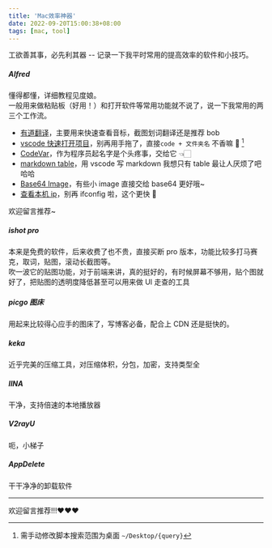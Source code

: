 ```yaml
---
title: 'Mac效率神器'
date: 2022-09-20T15:00:38+08:00
tags: [mac, tool]
---
```


工欲善其事，必先利其器 -- 记录一下我平时常用的提高效率的软件和小技巧。

##### Alfred

懂得都懂，详细教程见度娘。  
一般用来做粘贴板（好用！）和打开软件等常用功能就不说了，说一下我常用的两三个工作流。

- [有道翻译](https://github.com/whyliam/whyliam.workflows.youdao)，主要用来快速查看音标，截图划词翻译还是推荐 bob
- [vscode 快速打开项目](https://github.com/alexchantastic/alfred-open-with-vscode-workflow)，别再用手拖了，直接`code + 文件夹名` 不香嘛 🍚 [^1]
- [CodeVar](https://github.com/xudaolong/CodeVar)，作为程序员起名字是个头疼事，交给它 👈🏻
- [markdown table](https://github.com/crispgm/alfred-markdown-table)，用 vscode 写 markdown 我想只有 table 最让人厌烦了吧哈哈
- [Base64 Image](https://www.packal.org/workflow/base64-image)，有些小 image 直接交给 base64 更好哦~
- [查看本机 ip](https://github.com/alexchantastic/alfred-ip-address-workflow)，别再 ifconfig 啦，这个更快 🚀

欢迎留言推荐~

##### ishot pro

本来是免费的软件，后来收费了也不贵，直接买断 pro 版本，功能比较多打马赛克，取词，贴图，滚动长截图等。  
吹一波它的贴图功能，对于前端来讲，真的挺好的，有时候屏幕不够用，贴个图就好了，把贴图的透明度降低甚至可以用来做 UI 走查的工具

##### picgo 图床

用起来比较得心应手的图床了，写博客必备，配合上 CDN 还是挺快的。

##### keka

近乎完美的压缩工具，对压缩体积，分包，加密，支持类型全

##### IINA

干净，支持倍速的本地播放器

##### V2rayU

呃，小梯子

##### AppDelete

干干净净的卸载软件

---

欢迎留言推荐!!!❤️❤️❤️

[^1]: 需手动修改脚本搜索范围为桌面 `~/Desktop/{query}`
